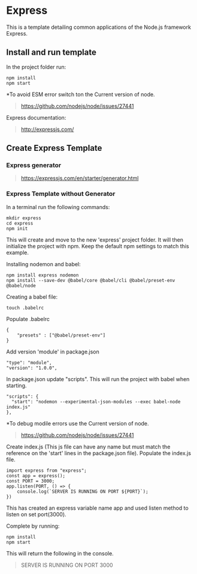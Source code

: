 # Express
This is a template detailing common applications of the Node.js framework Express.

## Install and run template

In the project folder run:
```
npm install
npm start
```
*To avoid ESM error switch ton the Current version of node.

> https://github.com/nodejs/node/issues/27441

Express documentation:

> http://expressjs.com/

## Create Express Template

### Express generator

> https://expressjs.com/en/starter/generator.html

### Express Template without Generator 
In a terminal run the following commands:
```
mkdir express
cd express
npm init
```
This will create and move to the new 'express' project folder. It will then initialize the project with npm. Keep the default npm settings to match this example.

Installing nodemon and babel:
```
npm install express nodemon
npm install --save-dev @babel/core @babel/cli @babel/preset-env @babel/node
```

Creating a babel file:
```
touch .babelrc 
```
Populate .babelrc
```
{
    "presets" : ["@babel/preset-env"]
}
```
Add version 'module' in package.json
```
"type": "module",
"version": "1.0.0",
```

In package.json update "scripts". This will run the project with babel when starting.
```
"scripts": {
  "start": "nodemon --experimental-json-modules --exec babel-node index.js"
},
```
*To debug modile errors use the Current version of node.

> https://github.com/nodejs/node/issues/27441

Create index.js (This js file can have any name but must match the reference on the 'start' lines in the package.json file).
Populate the index.js file. 
```
import express from "express";
const app = express();
const PORT = 3000;
app.listen(PORT, () => {
    console.log(`SERVER IS RUNNING ON PORT ${PORT}`);
})
```
This has created an express variable name app and used listen method to listen on set port(3000).

Complete by running:
```
npm install
npm start
```

This will return the following in the console. 

> SERVER IS RUNNING ON PORT 3000